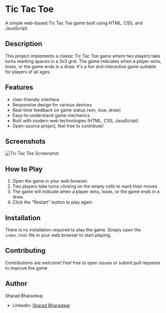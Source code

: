 # Tic Tac Toe

A simple web-based Tic Tac Toe game built using HTML, CSS, and JavaScript.

## Description

This project implements a classic Tic Tac Toe game where two players take turns marking spaces in a 3x3 grid. The game indicates when a player wins, loses, or the game ends in a draw. It's a fun and interactive game suitable for players of all ages.

## Features

- User-friendly interface
- Responsive design for various devices
- Real-time feedback on game status (win, lose, draw)
- Easy-to-understand game mechanics
- Built with modern web technologies (HTML, CSS, JavaScript)
- Open-source project, feel free to contribute!

## Screenshots

![Tic Tac Toe Screenshot](screenshots/screenshot.png)

## How to Play

1. Open the game in your web browser.
2. Two players take turns clicking on the empty cells to mark their moves.
3. The game will indicate when a player wins, loses, or the game ends in a draw.
4. Click the "Restart" button to play again.

## Installation

There is no installation required to play the game. Simply open the `index.html` file in your web browser to start playing.

## Contributing

Contributions are welcome! Feel free to open issues or submit pull requests to improve the game.

## Author

Sharad Bharadwaj

- LinkedIn: [Sharad Bharadwaj](https://www.linkedin.com/in/sharad-bharadwaj/)
